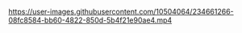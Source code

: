 
https://user-images.githubusercontent.com/10504064/234661266-08fc8584-bb60-4822-850d-5b4f21e90ae4.mp4

